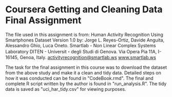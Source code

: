 # Coursera Getting and Cleaning Data Final Assignment

The file used in this assignment is from: 
Human Activity Recognition Using Smartphones Dataset
Version 1.0
by:
Jorge L. Reyes-Ortiz, Davide Anguita, Alessandro Ghio, Luca Oneto.
Smartlab - Non Linear Complex Systems Laboratory
DITEN - Universit・degli Studi di Genova.
Via Opera Pia 11A, I-16145, Genoa, Italy.
activityrecognition@smartlab.ws
www.smartlab.ws

The task for the final assignment in this course was to download the dataset from the above study and make it a clean and tidy data. Detailed steps on how it was conducted can be found in "CodeBook.rmd". The final and complete R script written by the author is found in "run_analysis.R". The tidy data is saved as "uci_har_tidy.csv" for viewing purposes.
